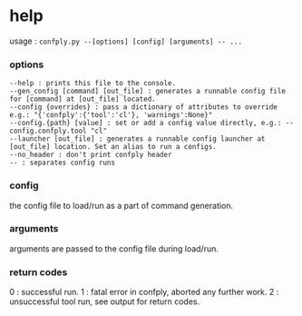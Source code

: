 # help #

usage : `confply.py --[options] [config] [arguments] -- ...`

### options ###

	--help : prints this file to the console.
	--gen_config [command] [out_file] : generates a runnable config file for [command] at [out_file] located.
	--config {overrides} : pass a dictionary of attributes to override e.g.: "{'confply':{'tool':'cl'}, 'warnings':None}"
	--config.{path} [value] : set or add a config value directly, e.g.: --config.confply.tool "cl"
	--launcher [out_file] : generates a runnable config launcher at [out_file] location. Set an alias to run a configs.
	--no_header : don't print confply header
	-- : separates config runs
	
### config ###

the config file to load/run as a part of command generation.

### arguments ###

arguments are passed to the config file during load/run.

### return codes ###

0 : successful run.
1 : fatal error in confply, aborted any further work.
2 : unsuccessful tool run, see output for return codes.
